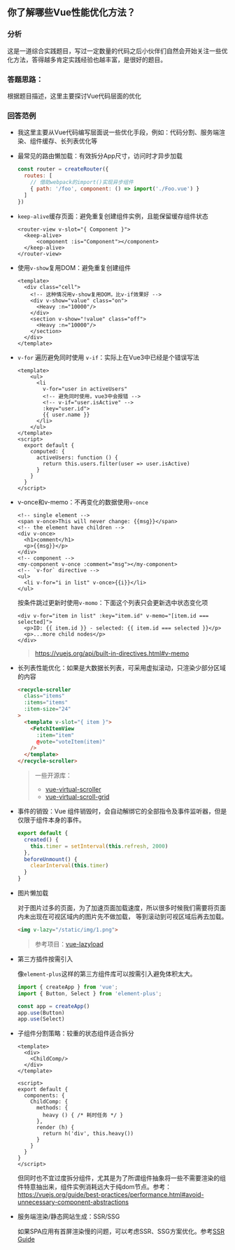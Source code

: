 ## 你了解哪些Vue性能优化方法？

### 分析

这是一道综合实践题目，写过一定数量的代码之后小伙伴们自然会开始关注一些优化方法，答得越多肯定实践经验也越丰富，是很好的题目。

### 答题思路：

根据题目描述，这里主要探讨Vue代码层面的优化

### 回答范例

- 我这里主要从Vue代码编写层面说一些优化手段，例如：代码分割、服务端渲染、组件缓存、长列表优化等

- 最常见的路由懒加载：有效拆分App尺寸，访问时才异步加载

  ```js
  const router = createRouter({
    routes: [
      // 借助webpack的import()实现异步组件
      { path: '/foo', component: () => import('./Foo.vue') }
    ]
  })
  ```

  

- `keep-alive`缓存页面：避免重复创建组件实例，且能保留缓存组件状态

  ```vue
  <router-view v-slot="{ Component }">
  	<keep-alive>
    	<component :is="Component"></component>
    </keep-alive>
  </router-view>
  ```

  

- 使用`v-show`复用DOM：避免重复创建组件

  ```vue
  <template>
    <div class="cell">
      <!-- 这种情况用v-show复用DOM，比v-if效果好 -->
      <div v-show="value" class="on">
        <Heavy :n="10000"/>
      </div>
      <section v-show="!value" class="off">
        <Heavy :n="10000"/>
      </section>
    </div>
  </template>
  ```

  

- `v-for` 遍历避免同时使用 `v-if`：实际上在Vue3中已经是个错误写法

  ```vue
  <template>
      <ul>
        <li
          v-for="user in activeUsers"
          <!-- 避免同时使用，vue3中会报错 -->
          <!-- v-if="user.isActive" -->
          :key="user.id">
          {{ user.name }}
        </li>
      </ul>
  </template>
  <script>
    export default {
      computed: {
        activeUsers: function () {
          return this.users.filter(user => user.isActive)
        }
      }
    }
  </script>
  ```

  

- v-once和v-memo：不再变化的数据使用`v-once`

  ```vue
  <!-- single element -->
  <span v-once>This will never change: {{msg}}</span>
  <!-- the element have children -->
  <div v-once>
    <h1>comment</h1>
    <p>{{msg}}</p>
  </div>
  <!-- component -->
  <my-component v-once :comment="msg"></my-component>
  <!-- `v-for` directive -->
  <ul>
    <li v-for="i in list" v-once>{{i}}</li>
  </ul>
  ```

  按条件跳过更新时使用`v-momo`：下面这个列表只会更新选中状态变化项

  ```vue
  <div v-for="item in list" :key="item.id" v-memo="[item.id === selected]">
    <p>ID: {{ item.id }} - selected: {{ item.id === selected }}</p>
    <p>...more child nodes</p>
  </div>
  ```

  > https://vuejs.org/api/built-in-directives.html#v-memo

  

- 长列表性能优化：如果是大数据长列表，可采用虚拟滚动，只渲染少部分区域的内容

  ```html
  <recycle-scroller
    class="items"
    :items="items"
    :item-size="24"
  >
    <template v-slot="{ item }">
      <FetchItemView
        :item="item"
        @vote="voteItem(item)"
      />
    </template>
  </recycle-scroller>
  ```

  > 一些开源库：
  >
  > - [vue-virtual-scroller](https://github.com/Akryum/vue-virtual-scroller)
  > - [vue-virtual-scroll-grid](https://github.com/rocwang/vue-virtual-scroll-grid)

  

- 事件的销毁：Vue 组件销毁时，会自动解绑它的全部指令及事件监听器，但是仅限于组件本身的事件。 

  ```js
  export default {
    created() {
      this.timer = setInterval(this.refresh, 2000)
    },
    beforeUnmount() {
      clearInterval(this.timer)
    }
  }
  ```

  

- 图片懒加载

  对于图片过多的页面，为了加速页面加载速度，所以很多时候我们需要将页面内未出现在可视区域内的图片先不做加载， 等到滚动到可视区域后再去加载。

  ```html
  <img v-lazy="/static/img/1.png">
  ```

  > 参考项目：[vue-lazyload](https://github.com/hilongjw/vue-lazyload)

  

- 第三方插件按需引入

  像`element-plus`这样的第三方组件库可以按需引入避免体积太大。

  ```js
  import { createApp } from 'vue';
  import { Button, Select } from 'element-plus';
  
  const app = createApp()
  app.use(Button)
  app.use(Select)
  ```

  

- 子组件分割策略：较重的状态组件适合拆分

  ```vue
  <template>
    <div>
      <ChildComp/>
    </div>
  </template>
  
  <script>
  export default {
    components: {
      ChildComp: {
        methods: {
          heavy () { /* 耗时任务 */ }
        },
        render (h) {
          return h('div', this.heavy())
        }
      }
    }
  }
  </script>
  ```

  但同时也不宜过度拆分组件，尤其是为了所谓组件抽象将一些不需要渲染的组件特意抽出来，组件实例消耗远大于纯dom节点。参考：https://vuejs.org/guide/best-practices/performance.html#avoid-unnecessary-component-abstractions

  

- 服务端渲染/静态网站生成：SSR/SSG

  如果SPA应用有首屏渲染慢的问题，可以考虑SSR、SSG方案优化。参考[SSR Guide](https://vuejs.org/guide/scaling-up/ssr.html) 

